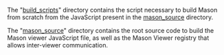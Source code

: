 The "<a href="build_scripts">build_scripts</a>" directory contains the script necessary to build Mason from scratch from the JavaScript present in the <a href="mason_source">mason_source</a> directory.

The "<a href="mason_source">mason_source</a>" directory contains the root source code to build the Mason viewer JavaScript file, as well as the Mason Viewer registry that allows inter-viewer communication.
